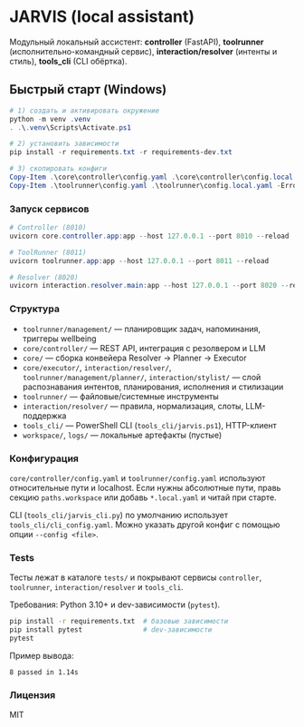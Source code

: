 # JARVIS (local assistant)

Модульный локальный ассистент: **controller** (FastAPI), **toolrunner** (исполнительно-командный сервис), **interaction/resolver** (интенты и стиль), **tools_cli** (CLI обёртка).

## Быстрый старт (Windows)

```powershell
# 1) создать и активировать окружение
python -m venv .venv
. .\.venv\Scripts\Activate.ps1

# 2) установить зависимости
pip install -r requirements.txt -r requirements-dev.txt

# 3) скопировать конфиги
Copy-Item .\core\controller\config.yaml .\core\controller\config.local.yaml -ErrorAction SilentlyContinue
Copy-Item .\toolrunner\config.yaml .\toolrunner\config.local.yaml -ErrorAction SilentlyContinue
```

### Запуск сервисов
```powershell
# Controller (8010)
uvicorn core.controller.app:app --host 127.0.0.1 --port 8010 --reload

# ToolRunner (8011)
uvicorn toolrunner.app:app --host 127.0.0.1 --port 8011 --reload

# Resolver (8020)
uvicorn interaction.resolver.main:app --host 127.0.0.1 --port 8020 --reload
```

### Структура
- `toolrunner/management/` — планировщик задач, напоминания, триггеры wellbeing
- `core/controller/` — REST API, интеграция с резолвером и LLM
- `core/` — сборка конвейера Resolver → Planner → Executor
- `core/executor/`, `interaction/resolver/`, `toolrunner/management/planner/`, `interaction/stylist/` —
  слой распознавания интентов, планирования, исполнения и стилизации
- `toolrunner/` — файловые/системные инструменты
- `interaction/resolver/` — правила, нормализация, слоты, LLM-поддержка
- `tools_cli/` — PowerShell CLI (`tools_cli/jarvis.ps1`), HTTP-клиент
- `workspace/`, `logs/` — локальные артефакты (пустые)

### Конфигурация
`core/controller/config.yaml` и `toolrunner/config.yaml` используют относительные пути и localhost.
Если нужны абсолютные пути, правь секцию `paths.workspace` или добавь `*.local.yaml` и читай при старте.

CLI (`tools_cli/jarvis_cli.py`) по умолчанию использует `tools_cli/cli_config.yaml`.
Можно указать другой конфиг с помощью опции `--config <file>`.

### Tests
Тесты лежат в каталоге `tests/` и покрывают сервисы `controller`, `toolrunner`, `interaction/resolver` и `tools_cli`.

Требования: Python 3.10+ и dev-зависимости (`pytest`).

```bash
pip install -r requirements.txt  # базовые зависимости
pip install pytest               # dev-зависимости
pytest
```

Пример вывода:
```
8 passed in 1.14s
```

### Лицензия
MIT
